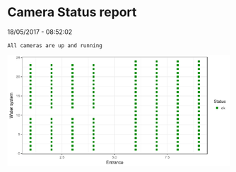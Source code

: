 Camera Status report
================
18/05/2017 - 08:52:02

    All cameras are up and running

![](camreport_files/figure-markdown_github/unnamed-chunk-2-1.png)
